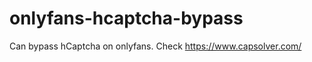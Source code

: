 # onlyfans-hcaptcha-bypass
Can bypass hCaptcha on onlyfans. Check https://www.capsolver.com/ 









